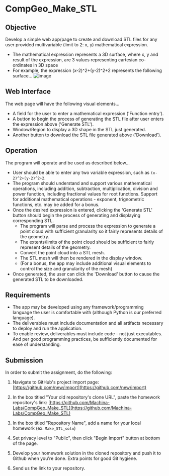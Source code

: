 # CompGeo_Make_STL
## Objective
Develop a simple web app/page to create and download STL files for any user provided multivariable (limit to 2: x, y) mathematical expression.
- The mathematical expression represents a 3D surface, where x, y and result of the expression, are 3 values representing cartesian co-ordinates in 3D space
- For example, the expression (x-2)^2+(y-2)^2+2 represents the following surface...
![image](https://user-images.githubusercontent.com/91622575/172967186-0d411590-662e-4344-8a23-33286d679915.png)
## Web Interface
The web page will have the following visual elements...
- A field for the user to enter a mathematical expression ('Function entry').
- A button to begin the process of generating the STL file after user enters the expression above ('Generate STL').
- Window/Region to display a 3D shape in the STL just generated.
- Another button to download the STL file generated above ('Download').
## Operation
The program will operate and be used as described below...
- User should be able to enter any two variable expression, such as `(x-2)^2+(y-2)^2+2`.
- The program should understand and support various mathematical operations, including addition, subtraction, multiplication, division and power function, including fractional values for root functions. Support for additional mathematical operations - exponent, trignometric functions, etc. may be added for a bonus.
- Once the desired expression is entered, clicking the 'Generate STL' button should begin the process of generating and displaying corresponding STL.
  * The program will parse and process the expression to generate a point cloud with sufficient granularity so it fairly represents details of the geometry.
  * The extents/limits of the point cloud should be sufficient to fairly represent details of the geometry.
  * Convert the point cloud into a STL mesh.
  * The STL mesh will then be rendered in the display window.
  * (For a bonus, the app may include additional visual elements to control the size and granularity of the mesh)
- Once generated, the user can click the 'Download' button to cause the generated STL to be downloaded.
## Requirements
- The app may be developed using any framework/programming language the user is comfortable with (although Python is our preferred language).
- The deliverables must include documentation and all artifacts necessary to deploy and run the application.
- To enable review, deliverables must include code - not just executables. And per good programming practices, be sufficiently documented for ease of understanding.
## Submission
In order to submit the assignment, do the following:

1. Navigate to GitHub's project import page: [https://github.com/new/import](https://github.com/new/import)

2. In the box titled "Your old repository's clone URL", paste the homework repository's link: [https://github.com/Machina-Labs/CompGeo_Make_STL](https://github.com/Machina-Labs/CompGeo_Make_STL)

3. In the box titled "Repository Name", add a name for your local homework (ex. `Make_STL_soln`)

4. Set privacy level to "Public", then click "Begin Import" button at bottom of the page.

5. Develop your homework solution in the cloned repository and push it to Github when you're done. Extra points for good Git hygiene.

6. Send us the link to your repository.
